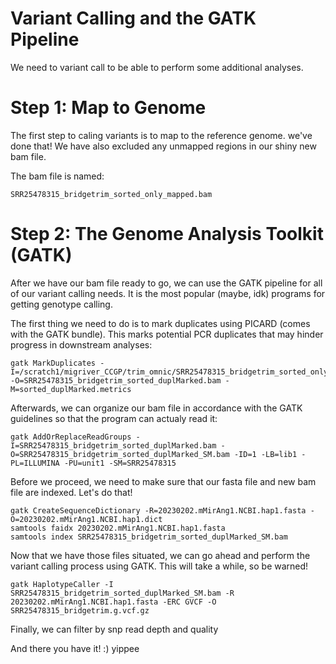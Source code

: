 # Variant Calling and the GATK Pipeline
We need to variant call to be able to perform some additional analyses. 

# Step 1: Map to Genome
The first step to caling variants is to map to the reference genome. we've done that! We have also excluded any unmapped regions in our shiny new bam file. 

The bam file is named:

    SRR25478315_bridgetrim_sorted_only_mapped.bam

# Step 2: The Genome Analysis Toolkit (GATK)
After we have our bam file ready to go, we can use the GATK pipeline for all of our variant calling needs. It is the most popular (maybe, idk) programs for getting genotype calling. 

The first thing we need to do is to mark duplicates using PICARD (comes with the GATK bundle). This marks potential PCR duplicates that may hinder progress in downstream analyses:

    gatk MarkDuplicates -I=/scratch1/migriver_CCGP/trim_omnic/SRR25478315_bridgetrim_sorted_only_mapped.bam -O=SRR25478315_bridgetrim_sorted_duplMarked.bam -M=sorted_duplMarked.metrics
Afterwards, we can organize our bam file in accordance with the GATK guidelines so that the program can actualy read it:

    gatk AddOrReplaceReadGroups -I=SRR25478315_bridgetrim_sorted_duplMarked.bam -O=SRR25478315_bridgetrim_sorted_duplMarked_SM.bam -ID=1 -LB=lib1 -PL=ILLUMINA -PU=unit1 -SM=SRR25478315
Before we proceed, we need to make sure that our fasta file and new bam file are indexed. Let's do that!

    gatk CreateSequenceDictionary -R=20230202.mMirAng1.NCBI.hap1.fasta -O=20230202.mMirAng1.NCBI.hap1.dict
    samtools faidx 20230202.mMirAng1.NCBI.hap1.fasta
    samtools index SRR25478315_bridgetrim_sorted_duplMarked_SM.bam 
Now that we have those files situated, we can go ahead and perform the variant calling process using GATK. This will take a while, so be warned!

    gatk HaplotypeCaller -I SRR25478315_bridgetrim_sorted_duplMarked_SM.bam -R 20230202.mMirAng1.NCBI.hap1.fasta -ERC GVCF -O SRR25478315_bridgetrim.g.vcf.gz
Finally, we can filter by snp read depth and quality



And there you have it! :) yippee






